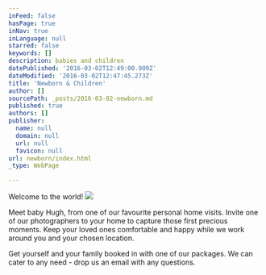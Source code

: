 ```yaml
---
inFeed: false
hasPage: true
inNav: true
inLanguage: null
starred: false
keywords: []
description: babies and children
datePublished: '2016-03-02T12:49:00.909Z'
dateModified: '2016-03-02T12:47:45.273Z'
title: 'Newborn & Children'
author: []
sourcePath: _posts/2016-03-02-newborn.md
published: true
authors: []
publisher:
  name: null
  domain: null
  url: null
  favicon: null
url: newborn/index.html
_type: WebPage

---
```

Welcome to the world!
![](https://the-grid-user-content.s3-us-west-2.amazonaws.com/6af6a771-ef00-427c-9234-5b28192e1aea.jpg)

Meet baby Hugh, from one of our favourite personal home visits. Invite one of our photographers to your home to capture those first precious moments. Keep your loved ones comfortable and happy while we work around you and your chosen location.

Get yourself and your family booked in with one of our packages. We can cater to any need - drop us an email with any questions.